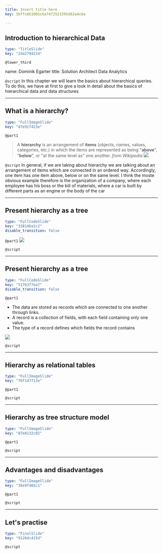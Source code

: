 ```yaml
---
title: Insert title here
key: 3bffc663d01c6a7472521595d82a4c6a

---
```

## Introduction to hierarchical Data

```yaml
type: "TitleSlide"
key: "2da2794224"
```

`@lower_third`

name: Dominik Egarter
title: Solution Architect Data Analytics


`@script`
In this chapter we will learn the basics about hierarchical queries. To do this, we have at first to give a look in detail about the basics of hierarchical data and data structures


---
## What is a hierarchy?

```yaml
type: "FullImageSlide"
key: "d7e91f423e"
```

`@part1`
> A **hierarchy** is an arrangement of **items** 
(objects, names, values, categories, etc.) in which the items are represented as being "**above**", "**below**", or "at the same level as" one another.
_from Wikipedia_
![](https://assets.datacamp.com/production/repositories/4213/datasets/bb9182cfc37b4d0abc3290a77b91330a7ef9af91/hierarchyGeneral.jpg)


`@script`
In general, if we are taking about hierarchy we are talking about an arrangement of items which are connected in an ordered way. Accordingly, one item has one item above, below or on the same level. I think the moste obvious example therefore is the organization of a company, where each employee has his boss or the bill of materials, where a car is built by different parts as an engine or the body of the car


---
## Present hierarchy as a tree

```yaml
type: "FullCodeSlide"
key: "338146a1c2"
disable_transition: false
```

`@part1`
![](https://assets.datacamp.com/production/repositories/4213/datasets/64b5ed02c0f1ff079c3d1779faaa6d13c4bfeec7/differentStructures.png)


`@script`



---
## Present hierarchy as a tree

```yaml
type: "FullCodeSlide"
key: "51763f7ea7"
disable_transition: false
```

`@part1`
- The data are stored as records which are connected to one another through links. 
- A record is a collection of fields, with each field containing only one value. 
- The type of a record defines which fields the record contains

![](https://assets.datacamp.com/production/repositories/4213/datasets/36906347a2c4fb68d4de6c053410229d3d4924d0/compareStructure.png)


`@script`



---
## Hierarchy as relational tables

```yaml
type: "FullImageSlide"
key: "76f147f13e"
```

`@part1`



`@script`



---
## Hierarchy as tree structure model

```yaml
type: "FullImageSlide"
key: "07e0132c02"
```

`@part1`



`@script`



---
## Advantages and disadvantages

```yaml
type: "FullImageSlide"
key: "36e9f465c1"
```

`@part1`



`@script`



---
## Let's practise

```yaml
type: "FinalSlide"
key: "9126dc415d"
```

`@script`


